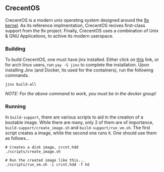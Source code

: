 ## CrecentOS

CrecentOS is a modern unix operating system designed around the [9x kernel](https://github.com/cleanbaja/9x). As its reference implmentation, CrecentOS recives first-class support from the 9x project. Finally, CrecentOS uses a combination of Unix & GNU Applications, to achive its modern userspace.

### Building

To build CrecentOS, one must have jinx installed. Either click on [this](https://github.com/mintsuki/jinx) link, or for arch linux users, run `yay -S jinx` to complete the installation. Upon installing Jinx (and Docker, its used for the containers), run the following commands.

```
jinx build-all
```

*NOTE: For the above command to work, you must be in the docker group!*

### Running

In `build-support`, there are various scripts to aid in the creation of a bootable image. While there are many, only 2 of them are of importance, `build-support/create_image.sh` and `build-support/run_vm.sh`. The first script creates a image, while the second one runs it. One should use them as follows...

```
# Creates a disk image, crcnt.hdd
./scripts/create_image.sh

# Run the created image like this...
./scripts/run_vm.sh -i crcnt.hdd -f hd
```

